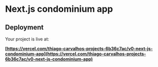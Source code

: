 # Next.js condominium app

## Deployment

Your project is live at:

**[https://vercel.com/thiago-carvalhos-projects-6b36c7ac/v0-next-js-condominium-app](https://vercel.com/thiago-carvalhos-projects-6b36c7ac/v0-next-js-condominium-app)**
